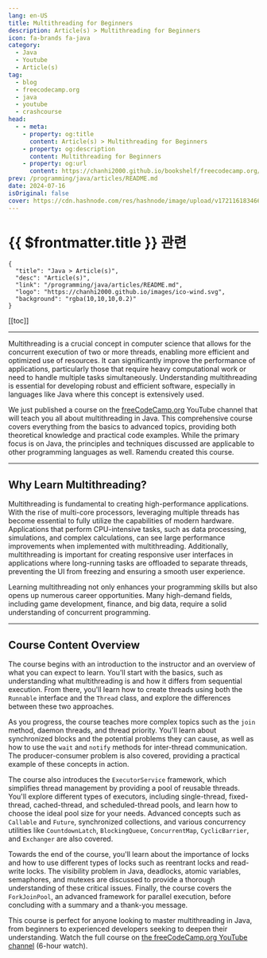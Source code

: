 ```yaml
---
lang: en-US
title: Multithreading for Beginners
description: Article(s) > Multithreading for Beginners
icon: fa-brands fa-java
category: 
  - Java
  - Youtube
  - Article(s)
tag: 
  - blog
  - freecodecamp.org
  - java
  - youtube
  - crashcourse
head:
  - - meta:
    - property: og:title
      content: Article(s) > Multithreading for Beginners
    - property: og:description
      content: Multithreading for Beginners
    - property: og:url
      content: https://chanhi2000.github.io/bookshelf/freecodecamp.org/multithreading-for-beginners.html
prev: /programming/java/articles/README.md
date: 2024-07-16
isOriginal: false
cover: https://cdn.hashnode.com/res/hashnode/image/upload/v1721161834666/59be7256-988c-491c-a745-985c5cbac06d.png
---
```


# {{ $frontmatter.title }} 관련

```component VPCard
{
  "title": "Java > Article(s)",
  "desc": "Article(s)",
  "link": "/programming/java/articles/README.md",
  "logo": "https://chanhi2000.github.io/images/ico-wind.svg",
  "background": "rgba(10,10,10,0.2)"
}
```

[[toc]]

---

<SiteInfo
  name="Multithreading for Beginners"
  desc="Multithreading is a crucial concept in computer science that allows for the concurrent execution of two or more threads, enabling more efficient and optimized use of resources. It can significantly improve the performance of applications, particularl..."
  url="https://freecodecamp.org/news/multithreading-for-beginners/"
  logo="https://cdn.freecodecamp.org/universal/favicons/favicon.ico"
  preview="https://cdn.hashnode.com/res/hashnode/image/upload/v1721161834666/59be7256-988c-491c-a745-985c5cbac06d.png"/>

Multithreading is a crucial concept in computer science that allows for the concurrent execution of two or more threads, enabling more efficient and optimized use of resources. It can significantly improve the performance of applications, particularly those that require heavy computational work or need to handle multiple tasks simultaneously. Understanding multithreading is essential for developing robust and efficient software, especially in languages like Java where this concept is extensively used.

We just published a course on the [<VPIcon icon="fa-brands fa-free-code-camp"/>freeCodeCamp.org](http://freeCodeCamp.org) YouTube channel that will teach you all about multithreading in Java. This comprehensive course covers everything from the basics to advanced topics, providing both theoretical knowledge and practical code examples. While the primary focus is on Java, the principles and techniques discussed are applicable to other programming languages as well. Ramendu created this course.

---

## Why Learn Multithreading?

Multithreading is fundamental to creating high-performance applications. With the rise of multi-core processors, leveraging multiple threads has become essential to fully utilize the capabilities of modern hardware. Applications that perform CPU-intensive tasks, such as data processing, simulations, and complex calculations, can see large performance improvements when implemented with multithreading. Additionally, multithreading is important for creating responsive user interfaces in applications where long-running tasks are offloaded to separate threads, preventing the UI from freezing and ensuring a smooth user experience.

Learning multithreading not only enhances your programming skills but also opens up numerous career opportunities. Many high-demand fields, including game development, finance, and big data, require a solid understanding of concurrent programming.

---

## Course Content Overview

The course begins with an introduction to the instructor and an overview of what you can expect to learn. You'll start with the basics, such as understanding what multithreading is and how it differs from sequential execution. From there, you'll learn how to create threads using both the `Runnable` interface and the `Thread` class, and explore the differences between these two approaches.

As you progress, the course teaches more complex topics such as the `join` method, daemon threads, and thread priority. You'll learn about synchronized blocks and the potential problems they can cause, as well as how to use the `wait` and `notify` methods for inter-thread communication. The producer-consumer problem is also covered, providing a practical example of these concepts in action.

The course also introduces the `ExecutorService` framework, which simplifies thread management by providing a pool of reusable threads. You'll explore different types of executors, including single-thread, fixed-thread, cached-thread, and scheduled-thread pools, and learn how to choose the ideal pool size for your needs. Advanced concepts such as `Callable` and `Future`, synchronized collections, and various concurrency utilities like `CountdownLatch`, `BlockingQueue`, `ConcurrentMap`, `CyclicBarrier`, and `Exchanger` are also covered.

Towards the end of the course, you'll learn about the importance of locks and how to use different types of locks such as reentrant locks and read-write locks. The visibility problem in Java, deadlocks, atomic variables, semaphores, and mutexes are discussed to provide a thorough understanding of these critical issues. Finally, the course covers the `ForkJoinPool`, an advanced framework for parallel execution, before concluding with a summary and a thank-you message.

This course is perfect for anyone looking to master multithreading in Java, from beginners to experienced developers seeking to deepen their understanding. Watch the full course on [<VPIcon icon="fa-brands fa-youtube"/>the freeCodeCamp.org YouTube channel](https://youtu.be/gvQGKRlgop4) (6-hour watch).

<VidStack src="youtube/gvQGKRlgop4" />

